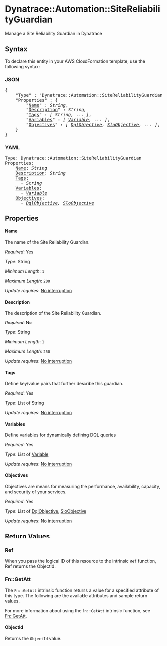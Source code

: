 # Dynatrace::Automation::SiteReliabilityGuardian

Manage a Site Reliability Guardian in Dynatrace

## Syntax

To declare this entity in your AWS CloudFormation template, use the following syntax:

### JSON

<pre>
{
    "Type" : "Dynatrace::Automation::SiteReliabilityGuardian",
    "Properties" : {
        "<a href="#name" title="Name">Name</a>" : <i>String</i>,
        "<a href="#description" title="Description">Description</a>" : <i>String</i>,
        "<a href="#tags" title="Tags">Tags</a>" : <i>[ String, ... ]</i>,
        "<a href="#variables" title="Variables">Variables</a>" : <i>[ <a href="variable.md">Variable</a>, ... ]</i>,
        "<a href="#objectives" title="Objectives">Objectives</a>" : <i>[ <a href="dqlobjective.md">DqlObjective</a>, <a href="sloobjective.md">SloObjective</a>, ... ]</i>,
    }
}
</pre>

### YAML

<pre>
Type: Dynatrace::Automation::SiteReliabilityGuardian
Properties:
    <a href="#name" title="Name">Name</a>: <i>String</i>
    <a href="#description" title="Description">Description</a>: <i>String</i>
    <a href="#tags" title="Tags">Tags</a>: <i>
      - String</i>
    <a href="#variables" title="Variables">Variables</a>: <i>
      - <a href="variable.md">Variable</a></i>
    <a href="#objectives" title="Objectives">Objectives</a>: <i>
      - <a href="dqlobjective.md">DqlObjective</a>, <a href="sloobjective.md">SloObjective</a></i>
</pre>

## Properties

#### Name

The name of the Site Reliability Guardian.

_Required_: Yes

_Type_: String

_Minimum Length_: <code>1</code>

_Maximum Length_: <code>200</code>

_Update requires_: [No interruption](https://docs.aws.amazon.com/AWSCloudFormation/latest/UserGuide/using-cfn-updating-stacks-update-behaviors.html#update-no-interrupt)

#### Description

The description of the Site Reliability Guardian.

_Required_: No

_Type_: String

_Minimum Length_: <code>1</code>

_Maximum Length_: <code>250</code>

_Update requires_: [No interruption](https://docs.aws.amazon.com/AWSCloudFormation/latest/UserGuide/using-cfn-updating-stacks-update-behaviors.html#update-no-interrupt)

#### Tags

Define key/value pairs that further describe this guardian.

_Required_: Yes

_Type_: List of String

_Update requires_: [No interruption](https://docs.aws.amazon.com/AWSCloudFormation/latest/UserGuide/using-cfn-updating-stacks-update-behaviors.html#update-no-interrupt)

#### Variables

Define variables for dynamically defining DQL queries

_Required_: Yes

_Type_: List of <a href="variable.md">Variable</a>

_Update requires_: [No interruption](https://docs.aws.amazon.com/AWSCloudFormation/latest/UserGuide/using-cfn-updating-stacks-update-behaviors.html#update-no-interrupt)

#### Objectives

Objectives are means for measuring the performance, availability, capacity, and security of your services.

_Required_: Yes

_Type_: List of <a href="dqlobjective.md">DqlObjective</a>, <a href="sloobjective.md">SloObjective</a>

_Update requires_: [No interruption](https://docs.aws.amazon.com/AWSCloudFormation/latest/UserGuide/using-cfn-updating-stacks-update-behaviors.html#update-no-interrupt)

## Return Values

### Ref

When you pass the logical ID of this resource to the intrinsic `Ref` function, Ref returns the ObjectId.

### Fn::GetAtt

The `Fn::GetAtt` intrinsic function returns a value for a specified attribute of this type. The following are the available attributes and sample return values.

For more information about using the `Fn::GetAtt` intrinsic function, see [Fn::GetAtt](https://docs.aws.amazon.com/AWSCloudFormation/latest/UserGuide/intrinsic-function-reference-getatt.html).

#### ObjectId

Returns the <code>ObjectId</code> value.

